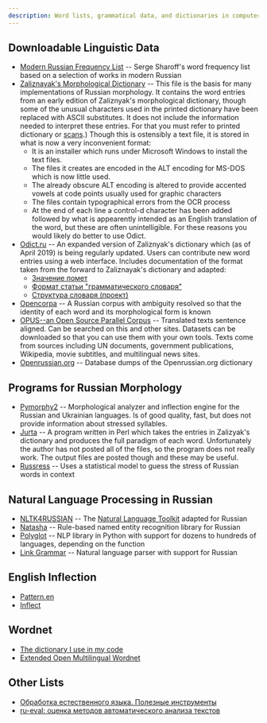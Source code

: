 ```yaml
---
description: Word lists, grammatical data, and dictionaries in computer-readable formats
---
```

## Downloadable Linguistic Data
* [Modern Russian Frequency List](http://www.artint.ru/projects/frqlist/frqlist-en.php) --
	Serge Sharoff's word frequency list based on a selection of works
	in modern Russian
* [Zaliznayak's Morphological Dictionary](http://starling.rinet.ru/download/dicts.EXE) --
	This file is the basis for many implementations of Russian morphology.
	It contains the word entries from an early edition of Zaliznyak's
	morphological dictionary, though some of the unusual characters used
	in the printed dictionary have been replaced with ASCII substitutes.
	It does not include the information needed to interpret these entries.
	For that you must refer to printed dictionary or [scans](http://zaliznyak-dict.narod.ru/).)
	Though this is ostensibly a text file, it is stored in what is now a very
	inconvenient format:
	* It is an installer which runs under Microsoft Windows to install the text files.
	* The files it creates are encoded in the ALT encoding for MS-DOS which is now little used.
	* The already obscure ALT encoding is altered to provide accented vowels
	at code points usually used for graphic characters
	* The files contain typographical errors from the OCR process
	* At the end of each line a control-d character has been added followed by what is appearently
	intended as an English translation of the word, but these are often
	unintelligible.
	For these reasons you would likely do better to use Odict.
* [Odict.ru](http://odict.ru) --
	An expanded version of Zaliznyak's dictionary which (as of April
	2019) is being regularly updated. Users can contribute new word entries
	using a web interface. Includes documentation of the format taken from
	the forward to Zaliznayak's dictionary and adapted:
  * [Значение помет](http://odict.ru/pomety/)
  * [Формат статьи "грамматического словаря"](http://odict.ru/format/)
  * [Структура словаря (проект)](http://odict.ru/structure/)
* [Opencorpa](http://opencorpora.org) --
	A Russian corpus with ambiguity resolved so that the identity of each
	word and its morphological form is known
* [OPUS--an Open Source Parallel Corpus](http://opus.nlpl.eu/) --
	Translated texts sentence aligned. Can be searched on this and other
	sites. Datasets can be downloaded so that you can use them with your
	own tools. Texts come from sources including UN documents,
	government publications, Wikipedia, movie subtitles, and multilingual
	news sites.
* [Openrussian.org](https://en.openrussian.org/dictionary) --
    Database dumps of the Openrussian.org dictionary

## Programs for Russian Morphology
* [Pymorphy2](https://github.com/kmike/pymorphy2) --
	Morphological analyzer and inflection engine for the Russian
	and Ukrainian languages. Is of good quality, fast, but does not
	provide information about stressed syllables.
* [Jurta](http://www.jurta.org/en/node/71) --
	A program written in Perl which takes the entries in Zalizyak's
	dictionary and produces the full paradigm of each word. Unfortunately
	the author has not posted all of the files, so the program does not really
	work. The output files are posted though and these may be useful.
* [Russress](https://pypi.org/project/russtress/) --
	Uses a statistical model to guess the stress of Russian words in context

## Natural Language Processing in Russian
* [NLTK4RUSSIAN](http://mathling.phil.spbu.ru/node/160) --
	The [Natural Language Toolkit](http://www.nltk.org/) adapted for Russian
* [Natasha](https://github.com/natasha/natasha) --
	Rule-based named entity recognition library for Russian
* [Polyglot](https://pypi.org/project/polyglot/) --
	NLP library in Python with support for dozens to hundreds of languages,
	depending on the function
* [Link Grammar](https://github.com/opencog/link-grammar) --
	Natural language parser with support for Russian

## English Inflection
* [Pattern.en](https://www.clips.uantwerpen.be/pages/pattern-en)
* [Inflect](https://pypi.org/project/inflect/)

## Wordnet
* [The dictionary I use in my code](https://medium.com/broken-window/the-power-of-wordnet-with-nltk-7c45b20f52cf)
* [Extended Open Multilingual Wordnet](http://compling.hss.ntu.edu.sg/omw/summx.html)

## Other Lists
* [Обработка естественного языка. Полезные инструменты](https://www.pvsm.ru/python/13305/print/)
* [ru-eval: оценка методов автоматического анализа текстов](https://ru-eval.github.io/resources.html)


